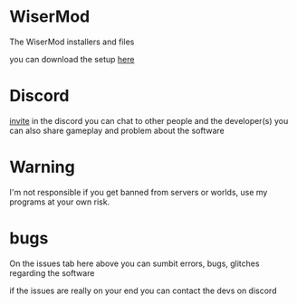 # WiserMod
The WiserMod installers and files

you can download the setup [here](https://github.com/WiserTixx/WiserMod/releases/download/WiserMod/wisermod.launcher.setup.exe)

# Discord
[invite](https://discord.gg/zafgtnf4qV)
in the discord you can chat to other people and the developer(s) 
you can also share gameplay and problem about the software


# Warning

I'm not responsible if you get banned from servers or worlds,
use my programs at your own risk.




# bugs

On the issues tab here above you can sumbit errors, bugs, glitches regarding the software

if the issues are really on your end you can contact the devs on discord
